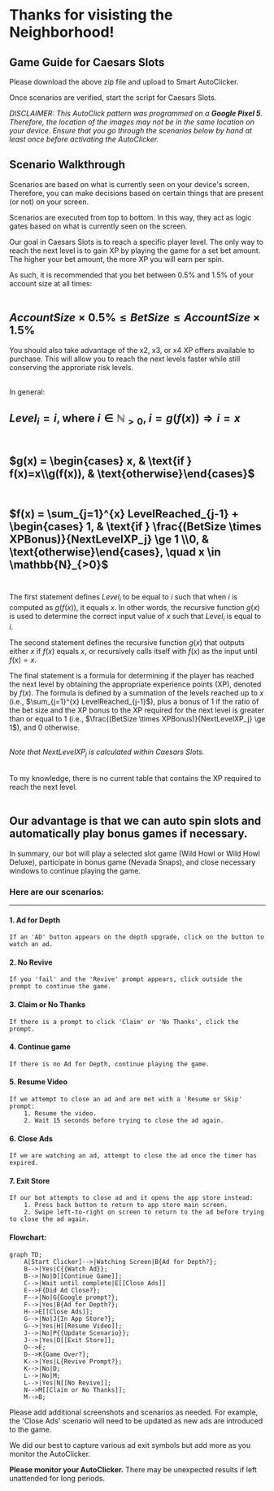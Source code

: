 # Thanks for visisting the Neighborhood!

## Game Guide for Caesars Slots

Please download the above zip file and upload to Smart AutoClicker.

Once scenarios are verified, start the script for Caesars Slots.

_DISCLAIMER: This AutoClick pattern was programmed on a **Google Pixel 5**.
Therefore, the location of the images may not be in the same location on your device. 
Ensure that you go through the scenarios below by hand at least once before activating the AutoClicker._

## Scenario Walkthrough

Scenarios are based on what is currently seen on your device's screen. Therefore, you can make decisions based on certain things that are present (or not) on your screen.

Scenarios are executed from top to bottom. In this way, they act as logic gates based on what is currently seen on the screen.

Our goal in Caesars Slots is to reach a specific player level. The only way to reach the next level is to gain XP by playing the game for a set bet amount. The higher your bet amount, the more XP you will earn per spin. 

As such, it is recommended that you bet between 0.5% and 1.5% of your account size at all times:<br><br>

## $AccountSize \times0.5\% \le BetSize \le AccountSize \times1.5\%$

You should also take advantage of the x2, x3, or x4 XP offers available to purchase. This will allow you to reach the next levels faster while still conserving the approriate risk levels.<br><br>

In general:

## $Level_i = i,$ where $i \in \mathbb{N}_{>0}$, $i=g(f(x))\Rightarrow i=x$<br><br>


## $g(x) = \begin{cases} x, & \text{if } f(x)=x\\g(f(x)), & \text{otherwise}\end{cases}$<br><br>

## $f(x) = \sum_{j=1}^{x} LevelReached_{j-1} + \begin{cases} 1, & \text{if } \frac{(BetSize \times XPBonus)}{NextLevelXP_j} \ge 1 \\0, & \text{otherwise}\end{cases}, \quad x \in \mathbb{N}_{>0}$<br><br>



The first statement defines $Level_i$ to be equal to $i$ such that when $i$ is computed as $g(f(x))$, it equals $x$. In other words, the recursive function $g(x)$ is used to determine the correct input value of $x$ such that $Level_i$ is equal to $i$.<br>

The second statement defines the recursive function $g(x)$ that outputs either $x$ if $f(x)$ equals $x$, or recursively calls itself with $f(x)$ as the input until $f(x) = x$.<br>

The final statement is a formula for determining if the player has reached the next level by obtaining the appropriate experience points (XP), denoted by $f(x)$. The formula is defined by a summation of the levels reached up to $x$ (i.e., $\sum_{j=1}^{x} LevelReached_{j-1}$), plus a bonus of $1$ if the ratio of the bet size and the XP bonus to the XP required for the next level is greater than or equal to $1$ (i.e., $\frac{(BetSize \times XPBonus)}{NextLevelXP_j} \ge 1$), and $0$ otherwise.<br><br>

_Note that $NextLevelXP_j$ is calculated within Caesars Slots._<br><br>

To my knowledge, there is no current table that contains the XP required to reach the next level.<br><br>

## **Our advantage is that we can auto spin slots and automatically play bonus games if necessary.**

In summary, our bot will play a selected slot game (Wild Howl or Wild Howl Deluxe), participate in bonus game (Nevada Snaps), and close necessary windows to continue playing the game.

### Here are our scenarios:

---

#### 1. Ad for Depth
    If an 'AD' button appears on the depth upgrade, click on the button to watch an ad.

#### 2. No Revive
    If you 'fail' and the 'Revive' prompt appears, click outside the prompt to continue the game.

#### 3. Claim or No Thanks
    If there is a prompt to click 'Claim' or 'No Thanks', click the prompt. 
    
#### 4. Continue game
    If there is no Ad for Depth, continue playing the game.

#### 5. Resume Video
    If we attempt to close an ad and are met with a 'Resume or Skip' prompt:
        1. Resume the video.
        2. Wait 15 seconds before trying to close the ad again.

#### 6. Close Ads
    If we are watching an ad, attempt to close the ad once the timer has expired.

#### 7. Exit Store
    If our bot attempts to close ad and it opens the app store instead:
        1. Press back button to return to app store main screen.
        2. Swipe left-to-right on screen to return to the ad before trying to close the ad again.

#### Flowchart:
```mermaid
graph TD;
    A[Start Clicker]-->|Watching Screen|B{Ad for Depth?};
    B-->|Yes|C{{Watch Ad}};
    B-->|No|D[[Continue Game]];
    C-->|Wait until complete|E[[Close Ads]]
    E-->F{Did Ad Close?};
    F-->|No|G{Google prompt?};
    F-->|Yes|B{Ad for Depth?};
    H-->E[[Close Ads]];
    G-->|No|J{In App Store?};
    G-->|Yes|H[[Resume Video]];
    J-->|No|P{{Update Scenario}};
    J-->|Yes|O[[Exit Store]];
    O-->E;
    D-->K{Game Over?};
    K-->|Yes|L{Revive Prompt?};
    K-->|No|D;
    L-->|No|M;
    L-->|Yes|N[[No Revive]];
    N-->M[[Claim or No Thanks]];
    M-->B;
```
Please add additional screenshots and scenarios as needed. For example, the 'Close Ads' scenario will need to be updated as new ads are introduced to the game.

We did our best to capture various ad exit symbols but add more as you monitor the AutoClicker.

**Please monitor your AutoClicker.** There may be unexpected results if left unattended for long periods. 
